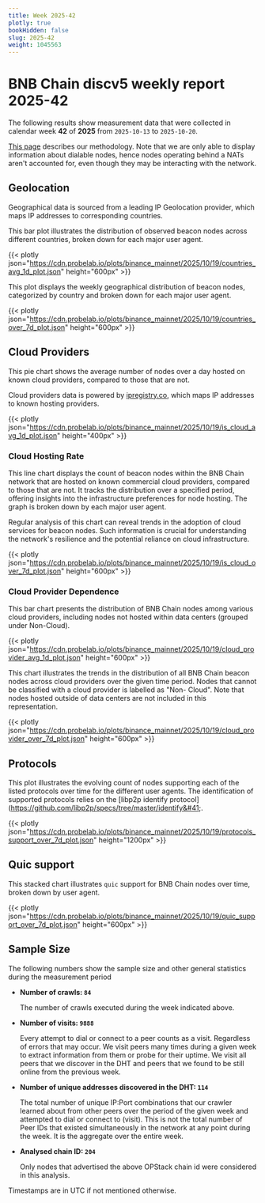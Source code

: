```yaml
---
title: Week 2025-42
plotly: true
bookHidden: false
slug: 2025-42
weight: 1045563
---
```


# BNB Chain discv5 weekly report 2025-42

The following results show measurement data that were collected in calendar week **42** of **2025** from `2025-10-13` to `2025-10-20`.

[This page](../methodology) describes our methodology. Note that we are only able to display information about dialable nodes, hence nodes operating behind a NATs aren't accounted for, even though they may be interacting with the network.


## Geolocation

Geographical data is sourced from a leading IP Geolocation provider, which maps IP addresses to corresponding countries.


This bar plot illustrates the distribution of observed beacon nodes across different countries, broken down for each major user agent.

{{< plotly json="https://cdn.probelab.io/plots/binance_mainnet/2025/10/19/countries_avg_1d_plot.json" height="600px" >}}


This plot displays the weekly geographical distribution of beacon nodes, categorized by country and broken down for each major user agent.

{{< plotly json="https://cdn.probelab.io/plots/binance_mainnet/2025/10/19/countries_over_7d_plot.json" height="600px" >}}


## Cloud Providers

This pie chart shows the average number of nodes over a day hosted on known cloud providers, compared to those that are not. 

Cloud providers data is powered by [ipregistry.co](https://ipregistry.co), which maps IP addresses to known hosting providers.

{{< plotly json="https://cdn.probelab.io/plots/binance_mainnet/2025/10/19/is_cloud_avg_1d_plot.json" height="400px" >}}

### Cloud Hosting Rate

This line chart displays the count of beacon nodes within the BNB Chain network that are hosted on known commercial cloud providers, compared to those that are not. It tracks the distribution over a specified period, offering insights into the infrastructure preferences for node hosting. The graph is broken down by each major user agent.

Regular analysis of this chart can reveal trends in the adoption of cloud services for beacon nodes. Such information is crucial for understanding the network's resilience and the potential reliance on cloud infrastructure.

{{< plotly json="https://cdn.probelab.io/plots/binance_mainnet/2025/10/19/is_cloud_over_7d_plot.json" height="600px" >}}

### Cloud Provider Dependence

This bar chart presents the distribution of BNB Chain nodes among various cloud providers, including nodes not hosted within data centers (grouped under Non-Cloud).

{{< plotly json="https://cdn.probelab.io/plots/binance_mainnet/2025/10/19/cloud_provider_avg_1d_plot.json" height="600px" >}}

This chart illustrates the trends in the distribution of all BNB Chain beacon nodes across cloud providers over the given time period. Nodes that cannot be classified with a cloud provider is labelled as "Non-
Cloud". Note that nodes hosted outside of data centers are not included in this representation. 

{{< plotly json="https://cdn.probelab.io/plots/binance_mainnet/2025/10/19/cloud_provider_over_7d_plot.json" height="600px" >}}


## Protocols

This plot illustrates the evolving count of nodes supporting each of the listed protocols over time for the different user agents. The identification of supported protocols relies on the [libp2p identify protocol]&#40;https://github.com/libp2p/specs/tree/master/identify&#41;.

{{< plotly json="https://cdn.probelab.io/plots/binance_mainnet/2025/10/19/protocols_support_over_7d_plot.json" height="1200px" >}}


## Quic support

This stacked chart illustrates `quic` support for BNB Chain nodes over time, broken down by user agent.

{{< plotly json="https://cdn.probelab.io/plots/binance_mainnet/2025/10/19/quic_support_over_7d_plot.json" height="600px" >}}


## Sample Size

The following numbers show the sample size and other general statistics during the measurement period

- **Number of crawls: `84`**
  
  The number of crawls executed during the week indicated above.

- **Number of visits: `9888`**

  Every attempt to dial or connect to a peer counts as a visit. Regardless of errors that may occur. We visit peers many times during a given week to extract information from them or probe for their uptime. We visit all peers that we discover in the DHT and peers that we found to be still online from the previous week.

- **Number of unique addresses discovered in the DHT: `114`**

  The total number of unique IP:Port combinations that our crawler learned about from other peers over the period of the given week and attempted to dial or connect to (visit). This is not the total number of Peer IDs that existed simultaneously in the network at any point during the week. It is the aggregate over the entire week.

- **Analysed chain ID: `204`**
  
  Only nodes that advertised the above OPStack chain id were considered in this analysis.

Timestamps are in UTC if not mentioned otherwise.